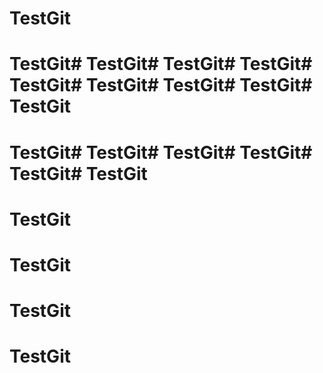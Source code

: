 # TestGit

# TestGit# TestGit# TestGit# TestGit# TestGit# TestGit# TestGit# TestGit# TestGit

# TestGit# TestGit# TestGit# TestGit# TestGit# TestGit
# TestGit
# TestGit
# TestGit
# TestGit
